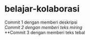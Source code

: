 # belajar-kolaborasi
Commit 1 dengan memberi deskripsi<br>
*Commit 2 dengan memberi teks miring*<br>
**Commit 3 dengan memberi teks tebal
